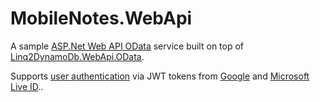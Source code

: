 # MobileNotes.WebApi

A sample [ASP.Net Web API OData](https://docs.microsoft.com/en-us/aspnet/web-api/overview/odata-support-in-aspnet-web-api/) service built on top of [Linq2DynamoDb.WebApi.OData](https://www.nuget.org/packages/Linq2DynamoDb.WebApi.OData/).

Supports [user authentication](https://github.com/scale-tone/linq2dynamodb/blob/master/Samples/MobileNotes/MobileNotes.OAuth/AuthRoutine.cs) via JWT tokens from [Google](https://github.com/scale-tone/linq2dynamodb/blob/master/Samples/MobileNotes/MobileNotes.OAuth/GoogleJwtParser.cs) and [Microsoft Live ID](https://github.com/scale-tone/linq2dynamodb/blob/master/Samples/MobileNotes/MobileNotes.OAuth/LiveIdJwtParser.cs)..


